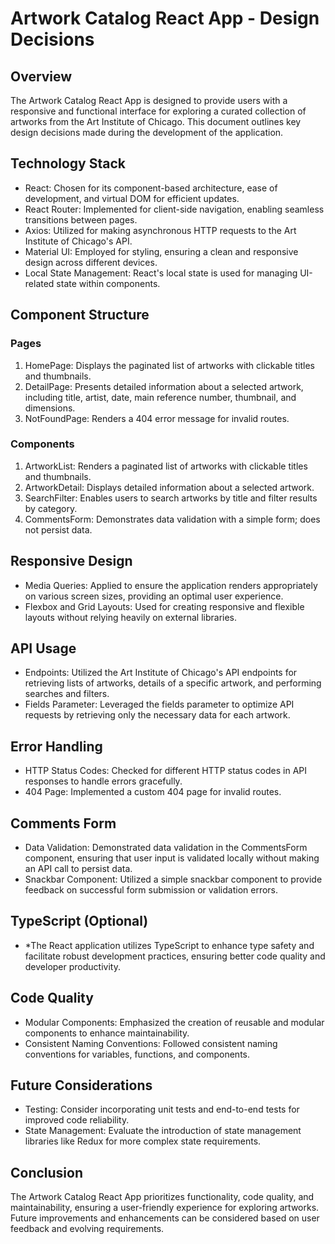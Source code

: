 # Artwork Catalog React App - Design Decisions

## Overview

The Artwork Catalog React App is designed to provide users with a responsive and functional interface for exploring a curated collection of artworks from the Art Institute of Chicago. This document outlines key design decisions made during the development of the application.

## Technology Stack

- React: Chosen for its component-based architecture, ease of development, and virtual DOM for efficient updates.
- React Router: Implemented for client-side navigation, enabling seamless transitions between pages.
- Axios: Utilized for making asynchronous HTTP requests to the Art Institute of Chicago's API.
- Material UI: Employed for styling, ensuring a clean and responsive design across different devices.
- Local State Management: React's local state is used for managing UI-related state within components.

## Component Structure

### Pages

1. HomePage: Displays the paginated list of artworks with clickable titles and thumbnails.
2. DetailPage: Presents detailed information about a selected artwork, including title, artist, date, main reference number, thumbnail, and dimensions.
3. NotFoundPage: Renders a 404 error message for invalid routes.

### Components

1. ArtworkList: Renders a paginated list of artworks with clickable titles and thumbnails.
2. ArtworkDetail: Displays detailed information about a selected artwork.
3. SearchFilter: Enables users to search artworks by title and filter results by category.
4. CommentsForm: Demonstrates data validation with a simple form; does not persist data.

## Responsive Design

- Media Queries: Applied to ensure the application renders appropriately on various screen sizes, providing an optimal user experience.
- Flexbox and Grid Layouts: Used for creating responsive and flexible layouts without relying heavily on external libraries.

## API Usage

- Endpoints: Utilized the Art Institute of Chicago's API endpoints for retrieving lists of artworks, details of a specific artwork, and performing searches and filters.
- Fields Parameter: Leveraged the fields parameter to optimize API requests by retrieving only the necessary data for each artwork.

## Error Handling

- HTTP Status Codes: Checked for different HTTP status codes in API responses to handle errors gracefully.
- 404 Page: Implemented a custom 404 page for invalid routes.

## Comments Form

- Data Validation: Demonstrated data validation in the CommentsForm component, ensuring that user input is validated locally without making an API call to persist data.
- Snackbar Component: Utilized a simple snackbar component to provide feedback on successful form submission or validation errors.

## TypeScript (Optional)

- *The React application utilizes TypeScript to enhance type safety and facilitate robust development practices, ensuring better code quality and developer productivity.

## Code Quality

- Modular Components: Emphasized the creation of reusable and modular components to enhance maintainability.
- Consistent Naming Conventions: Followed consistent naming conventions for variables, functions, and components.

## Future Considerations

- Testing: Consider incorporating unit tests and end-to-end tests for improved code reliability.
- State Management: Evaluate the introduction of state management libraries like Redux for more complex state requirements.

## Conclusion

The Artwork Catalog React App prioritizes functionality, code quality, and maintainability, ensuring a user-friendly experience for exploring artworks. Future improvements and enhancements can be considered based on user feedback and evolving requirements.